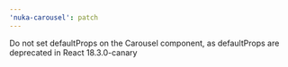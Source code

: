 ```yaml
---
'nuka-carousel': patch
---
```


Do not set defaultProps on the Carousel component, as defaultProps are deprecated in React 18.3.0-canary
